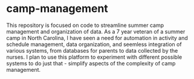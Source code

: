 # camp-management
This repository is focused on code to streamline summer camp management and organization of data. 
As a 7 year veteran of a summer camp in North Carolina, I have seen a need for automation in activity and schedule management, data organization, and seemless integration of various systems, from databases for parents to data collected by the nurses.
I plan to use this platform to experiment with different possible systems to do just that - simplify aspects of the complexity of camp management.
